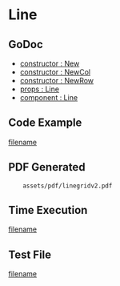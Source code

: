 # Line

## GoDoc
* [constructor : New](https://pkg.go.dev/github.com/flanksource/maroto/v2/pkg/components/line#New)
* [constructor : NewCol](https://pkg.go.dev/github.com/flanksource/maroto/v2/pkg/components/line#NewCol)
* [constructor : NewRow](https://pkg.go.dev/github.com/flanksource/maroto/v2/pkg/components/line#NewRow)
* [props : Line](https://pkg.go.dev/github.com/flanksource/maroto/v2/pkg/props#Line)
* [component : Line](https://pkg.go.dev/github.com/flanksource/maroto/v2/pkg/components/line#Line)

## Code Example
[filename](../../assets/examples/line/v2/main.go ':include :type=code')

## PDF Generated
```pdf
	assets/pdf/linegridv2.pdf
```
## Time Execution
[filename](../../assets/text/linegridv2.txt  ':include :type=code')

## Test File
[filename](https://raw.githubusercontent.com/johnfercher/maroto/master/test/maroto/examples/line.json  ':include :type=code')
